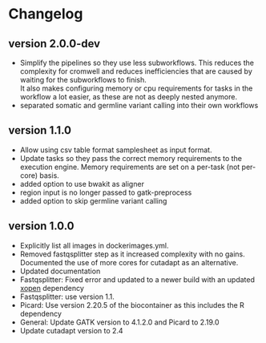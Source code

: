Changelog
==========

<!--

Newest changes should be on top.

This document is user facing. Please word the changes in such a way
that users understand how the changes affect the new version.
-->

version 2.0.0-dev
---------------------------
+ Simplify the pipelines so they use less subworkflows. This reduces
  the complexity for cromwell and reduces inefficiencies that are caused
  by waiting for the subworkflows to finish.  
  It also makes configuring memory or cpu requirements for tasks in the
  workflow a lot easier, as these are not as deeply nested anymore.
+ separated somatic and germline variant calling into their own workflows

version 1.1.0
---------------------------
+ Allow using csv table format samplesheet as input format.
+ Update tasks so they pass the correct memory requirements to the 
  execution engine. Memory requirements are set on a per-task (not
  per-core) basis.
+ added option to use bwakit as aligner
+ region input is no longer passed to gatk-preprocess
+ added option to skip germline variant calling 

version 1.0.0
---------------------------
+ Explicitly list all images in dockerimages.yml.
+ Removed fastqsplitter step as it increased complexity with no gains.
  Documented the use of more cores for cutadapt as an alternative.
+ Updated documentation
+ Fastqsplitter: Fixed error and updated to a newer build with an updated [xopen](github.com/marcelm/xopen) dependency
+ Fastqsplitter: use version 1.1.
+ Picard: Use version 2.20.5 of the biocontainer as this includes the R dependency
+ General: Update GATK version to 4.1.2.0 and Picard to 2.19.0
+ Update cutadapt version to 2.4
